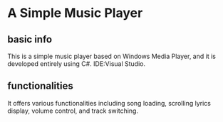 # A Simple Music Player
## basic info
This is a simple music player based on Windows Media Player, and it is developed entirely using C#.
IDE:Visual Studio.
## functionalities
It offers various functionalities including song loading, scrolling lyrics display, volume control, and track switching.


